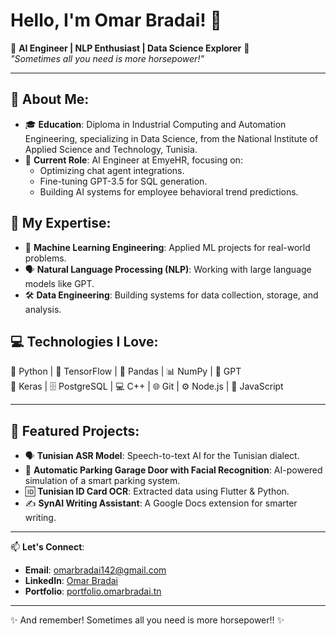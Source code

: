 # Hello, I'm Omar Bradai! 👋

🚀 **AI Engineer | NLP Enthusiast | Data Science Explorer** 🚀  
*"Sometimes all you need is more horsepower!"*

---

## 🌟 About Me:
- 🎓 **Education**: Diploma in Industrial Computing and Automation Engineering, specializing in Data Science, from the National Institute of Applied Science and Technology, Tunisia.
- 💼 **Current Role**: AI Engineer at EmyeHR, focusing on:
  - Optimizing chat agent integrations.
  - Fine-tuning GPT-3.5 for SQL generation.
  - Building AI systems for employee behavioral trend predictions.

## 🧠 My Expertise:
- 🤖 **Machine Learning Engineering**: Applied ML projects for real-world problems.
- 🗣️ **Natural Language Processing (NLP)**: Working with large language models like GPT.
- 🛠️ **Data Engineering**: Building systems for data collection, storage, and analysis.

## 💻 Technologies I Love:
🐍 Python | 🔢 TensorFlow | 🐼 Pandas | 📊 NumPy | 🤖 GPT  
🔗 Keras | 🗄️ PostgreSQL | 💻 C++ | 🌐 Git | ⚙️ Node.js | 🌟 JavaScript  

---

## 🌟 Featured Projects:
- 🗣️ **Tunisian ASR Model**: Speech-to-text AI for the Tunisian dialect.
- 🚗 **Automatic Parking Garage Door with Facial Recognition**: AI-powered simulation of a smart parking system.
- 🆔 **Tunisian ID Card OCR**: Extracted data using Flutter & Python.
- ✍️ **SynAI Writing Assistant**: A Google Docs extension for smarter writing.

---

📫 **Let's Connect**:  
- **Email**: omarbradai142@gmail.com
- **LinkedIn**: [Omar Bradai](https://www.linkedin.com/in/omar-bradai-a058211a5/)
- **Portfolio**: [portfolio.omarbradai.tn](https://portfolio.omarbradai.tn)

---

✨ And remember! Sometimes all you need is more horsepower!! ✨
